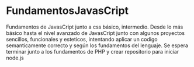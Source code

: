# FundamentosJavasCript
Fundamentos de JavasCript junto a css básico, intermedio. Desde lo más básico hasta el nivel avanzado de JavasCript junto con algunos proyectos sencillos, funcionales y 
esteticos, intentando aplicar un codigo semanticamente correcto y según los fundamentos del lenguaje. Se espera terminar junto a los fundamentos de PHP y crear 
repositorio para iniciar node.js
